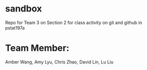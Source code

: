 # sandbox
Repo for Team 3 on Section 2 for class activity on git and github in pstat197a

# Team Member: 
Amber Wang, Amy Lyu, Chris Zhao, David Lin, Lu Liu


